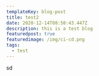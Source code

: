 ```yaml
---
templateKey: blog-post
title: test2
date: 2020-12-14T08:58:43.447Z
description: this is a test blog
featuredpost: true
featuredimage: /img/ci-cd.png
tags:
  - test
---
```

sd